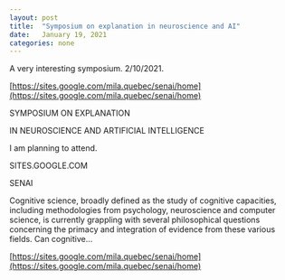 ```yaml
---
layout: post
title:  "Symposium on explanation in neuroscience and AI"
date:   January 19, 2021
categories: none
---
```


A very interesting symposium. 2/10/2021.

[https://sites.google.com/mila.quebec/senai/home](https://sites.google.com/mila.quebec/senai/home)

SYMPOSIUM ON EXPLANATION

IN NEUROSCIENCE AND ARTIFICIAL INTELLIGENCE

I am planning to attend. 









SITES.GOOGLE.COM




SENAI

Cognitive science, broadly defined as the study of cognitive capacities, including methodologies from psychology, neuroscience and computer science, is currently grappling with several philosophical questions concerning the primacy and integration of evidence from these various fields. Can cognitive...





[https://sites.google.com/mila.quebec/senai/home](https://sites.google.com/mila.quebec/senai/home)



 

